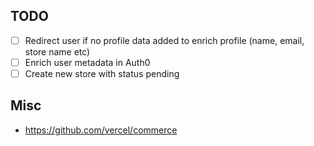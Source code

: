 ## TODO

* [ ] Redirect user if no profile data added to enrich profile (name, email, store name etc)
* [ ] Enrich user metadata in Auth0
* [ ] Create new store with status pending

## Misc

* https://github.com/vercel/commerce